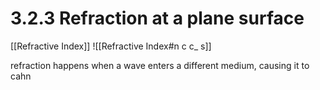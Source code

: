 # 3.2.3 Refraction at a plane surface


[[Refractive Index]]
![[Refractive Index#n c c_ s]]

refraction happens when a wave enters a different medium, causing it to cahn